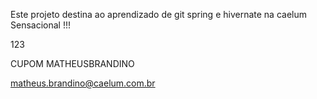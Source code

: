 Este projeto destina ao aprendizado de git spring e hivernate na caelum
Sensacional  !!!


123

CUPOM
MATHEUSBRANDINO

matheus.brandino@caelum.com.br